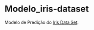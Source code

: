 # Modelo_iris-dataset
Modelo de Predição do [Iris Data Set](https://archive.ics.uci.edu/ml/datasets/iris).

